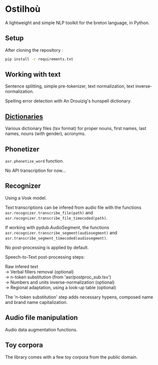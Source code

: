 # Ostilhoù

A lightweight and simple NLP toolkit for the breton language, in Python.

## Setup

After cloning the repository :

```sh
pip install -r requirements.txt
```

## Working with text

Sentence splitting, simple pre-tokenizer, text normalization, text inverse-normalization.

Spelling error detection with An Drouizig's hunspell dictionary.

## [Dictionaries](ostilhou/dicts/)

Various dictionary files (tsv format) for proper nouns, first names, last names, nouns (with gender), acronyms.

## Phonetizer

`asr.phonetize_word` function.

No API transcription for now...

## Recognizer

Using a Vosk model.

Text transcriptions can be infered from audio file with the functions `asr.recognizer.transcribe_file(path)` and  `asr.recognizer.transcribe_file_timecoded(path)`.

If working with pydub.AudioSegment, the functions `asr.recognizer.transcribe_segment(audiosegment)` and `asr.transcribe_segment_timecoded(audiosegment)`.

No post-processing is applied by default.

Speech-to-Text post-processing steps:

Raw infered text \
  -> Verbal fillers removal (optional) \
  -> n-token substitution (from 'asr/postproc_sub.tsv') \
  -> Numbers and units inverse-normalization (optional) \
  -> Regional adaptation, using a look-up table (optional)

The 'n-token substitution' step adds necessary hypens, composed name and brand name capitalization.

## Audio file manipulation

Audio data augmentation functions.

## Toy corpora

The library comes with a few toy corpora from the public domain.
